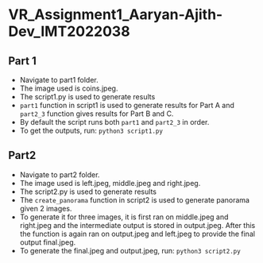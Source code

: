 # VR_Assignment1_Aaryan-Ajith-Dev_IMT2022038

## Part 1
- Navigate to part1 folder.
- The image used is coins.jpeg.
- The script1.py is used to generate results
- ```part1``` function in script1 is used to generate results for Part A and  ```part2_3``` function gives results for Part B and C.
- By default the script runs both ```part1``` and ```part2_3``` in order.
- To get the outputs, run: ```python3 script1.py```

## Part2
- Navigate to part2 folder.
- The image used is left.jpeg, middle.jpeg and right.jpeg.
- The script2.py is used to generate results
- The ```create_panorama``` function in script2 is used to generate panorama given 2 images.
- To generate it for three images, it is first ran on middle.jpeg and right.jpeg and the intermediate output is stored in output.jpeg. After this the function is again ran on output.jpeg and left.jpeg to provide the final output final.jpeg.
- To generate the final.jpeg and output.jpeg, run: ```python3 script2.py```

